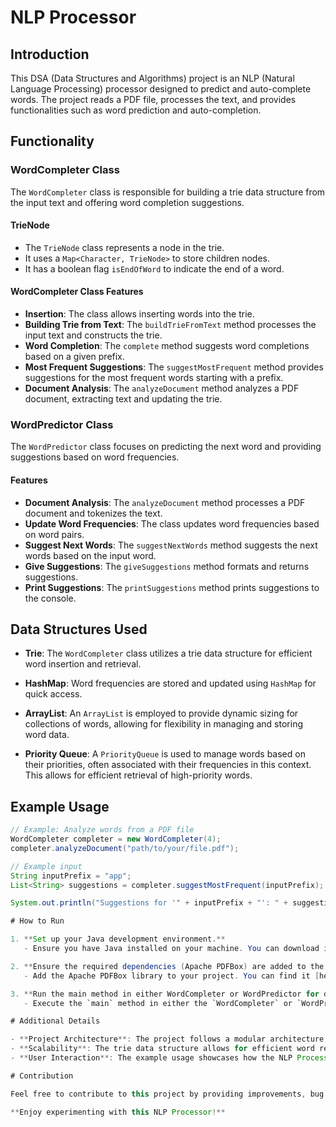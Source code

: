 # NLP Processor

## Introduction

This DSA (Data Structures and Algorithms) project is an NLP (Natural Language Processing) processor designed to predict and auto-complete words. The project reads a PDF file, processes the text, and provides functionalities such as word prediction and auto-completion.

## Functionality

### WordCompleter Class

The `WordCompleter` class is responsible for building a trie data structure from the input text and offering word completion suggestions.

#### TrieNode

- The `TrieNode` class represents a node in the trie.
- It uses a `Map<Character, TrieNode>` to store children nodes.
- It has a boolean flag `isEndOfWord` to indicate the end of a word.

#### WordCompleter Class Features

- **Insertion**: The class allows inserting words into the trie.
- **Building Trie from Text**: The `buildTrieFromText` method processes the input text and constructs the trie.
- **Word Completion**: The `complete` method suggests word completions based on a given prefix.
- **Most Frequent Suggestions**: The `suggestMostFrequent` method provides suggestions for the most frequent words starting with a prefix.
- **Document Analysis**: The `analyzeDocument` method analyzes a PDF document, extracting text and updating the trie.

### WordPredictor Class

The `WordPredictor` class focuses on predicting the next word and providing suggestions based on word frequencies.

#### Features

- **Document Analysis**: The `analyzeDocument` method processes a PDF document and tokenizes the text.
- **Update Word Frequencies**: The class updates word frequencies based on word pairs.
- **Suggest Next Words**: The `suggestNextWords` method suggests the next words based on the input word.
- **Give Suggestions**: The `giveSuggestions` method formats and returns suggestions.
- **Print Suggestions**: The `printSuggestions` method prints suggestions to the console.

## Data Structures Used

- **Trie**: The `WordCompleter` class utilizes a trie data structure for efficient word insertion and retrieval.

- **HashMap**: Word frequencies are stored and updated using `HashMap` for quick access.

- **ArrayList**: An `ArrayList` is employed to provide dynamic sizing for collections of words, allowing for flexibility in managing and storing word data.

- **Priority Queue**: A `PriorityQueue` is used to manage words based on their priorities, often associated with their frequencies in this context. This allows for efficient retrieval of high-priority words.


## Example Usage

```java
// Example: Analyze words from a PDF file
WordCompleter completer = new WordCompleter(4);
completer.analyzeDocument("path/to/your/file.pdf");

// Example input
String inputPrefix = "app";
List<String> suggestions = completer.suggestMostFrequent(inputPrefix);

System.out.println("Suggestions for '" + inputPrefix + "': " + suggestions);

# How to Run

1. **Set up your Java development environment.**
   - Ensure you have Java installed on your machine. You can download it from [here](https://www.oracle.com/java/technologies/javase-downloads.html).

2. **Ensure the required dependencies (Apache PDFBox) are added to the project.**
   - Add the Apache PDFBox library to your project. You can find it [here](https://pdfbox.apache.org/download.cgi).

3. **Run the main method in either WordCompleter or WordPredictor for demonstration.**
   - Execute the `main` method in either the `WordCompleter` or `WordPredictor` class to demonstrate the NLP Processor.

# Additional Details

- **Project Architecture**: The project follows a modular architecture, separating the functionality into distinct classes for better maintainability and readability.
- **Scalability**: The trie data structure allows for efficient word retrieval and prediction, making the system scalable for larger datasets.
- **User Interaction**: The example usage showcases how the NLP Processor can be integrated into other applications or systems, providing real-time suggestions.

# Contribution

Feel free to contribute to this project by providing improvements, bug reports, or additional features.

**Enjoy experimenting with this NLP Processor!**

